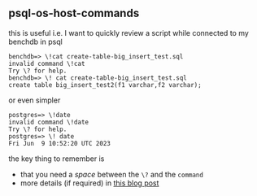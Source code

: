 ## psql-os-host-commands

this is useful i.e. I want to quickly review a script while connected to my benchdb in psql

```
benchdb=> \!cat create-table-big_insert_test.sql
invalid command \!cat
Try \? for help.
benchdb=> \! cat create-table-big_insert_test.sql
create table big_insert_test2(f1 varchar,f2 varchar);
```

or even simpler

```
postgres=> \!date
invalid command \!date
Try \? for help.
postgres=> \! date
Fri Jun  9 10:52:20 UTC 2023
```

the key thing to remember is 
* that you need a *space* between the `\?` and the `command`
* more details (if required) in [this blog post](https://joshuaotwell.com/shell-excitement-with-the-psql-meta-command/)

